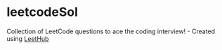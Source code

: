 # leetcodeSol
Collection of LeetCode questions to ace the coding interview! - Created using [LeetHub](https://github.com/QasimWani/LeetHub)
